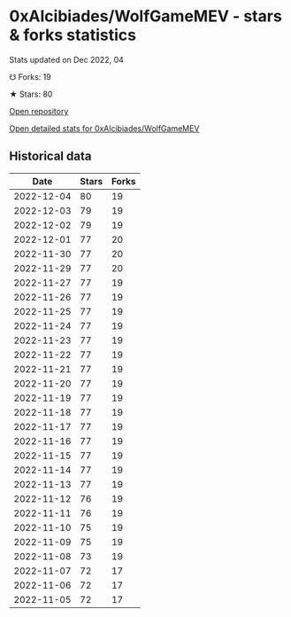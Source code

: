 # 0xAlcibiades/WolfGameMEV - stars & forks statistics

Stats updated on Dec 2022, 04

☋ Forks: 19

★ Stars: 80

[Open repository](https://github.com/0xAlcibiades/WolfGameMEV)

[Open detailed stats for 0xAlcibiades/WolfGameMEV](https://reviewgithub.com/rep/0xAlcibiades/WolfGameMEV)

## Historical data
| Date | Stars | Forks |
|------|-------|-------|
| 2022-12-04 | 80 | 19 | 
| 2022-12-03 | 79 | 19 | 
| 2022-12-02 | 79 | 19 | 
| 2022-12-01 | 77 | 20 | 
| 2022-11-30 | 77 | 20 | 
| 2022-11-29 | 77 | 20 | 
| 2022-11-27 | 77 | 19 | 
| 2022-11-26 | 77 | 19 | 
| 2022-11-25 | 77 | 19 | 
| 2022-11-24 | 77 | 19 | 
| 2022-11-23 | 77 | 19 | 
| 2022-11-22 | 77 | 19 | 
| 2022-11-21 | 77 | 19 | 
| 2022-11-20 | 77 | 19 | 
| 2022-11-19 | 77 | 19 | 
| 2022-11-18 | 77 | 19 | 
| 2022-11-17 | 77 | 19 | 
| 2022-11-16 | 77 | 19 | 
| 2022-11-15 | 77 | 19 | 
| 2022-11-14 | 77 | 19 | 
| 2022-11-13 | 77 | 19 | 
| 2022-11-12 | 76 | 19 | 
| 2022-11-11 | 76 | 19 | 
| 2022-11-10 | 75 | 19 | 
| 2022-11-09 | 75 | 19 | 
| 2022-11-08 | 73 | 19 | 
| 2022-11-07 | 72 | 17 | 
| 2022-11-06 | 72 | 17 | 
| 2022-11-05 | 72 | 17 | 

